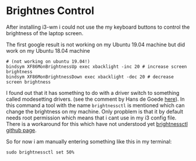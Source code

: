 # Brightnes Control

After installing i3-wm i could not use the my keyboard buttons to control the brightness of the laptop screen. 

The first google result is not working on my Ubuntu 19.04 machine but did work on my Ubuntu 18.04 machine 

```
# (not working on ubuntu 19.04!)
bindsym XF86MonBrightnessUp exec xbacklight -inc 20 # increase screen brightness
bindsym XF86MonBrightnessDown exec xbacklight -dec 20 # decrease screen brightness
```

I found out that it has something to do with a driver switch to something called modesetting drivers. (see the comment by Hans de Goede [here](https://bugzilla.redhat.com/show_bug.cgi?id=1354662)). In this command a tool with the name ```brightnessctl``` is mentioned which can change the brightness on my machine. Only propblem is that it by default needs root permission which means that i cant use in my i3 config file. There is a workaround for this which have not understood yet [brightnessctl github page](https://github.com/Hummer12007/brightnessctl). 

So for now i am manually entering something like this in my terminal: 

```
sudo brightnessctl set 50%
```
